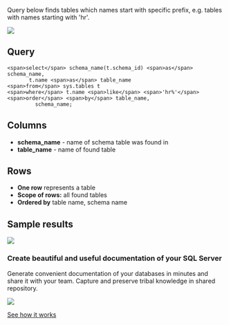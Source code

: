 Query below finds tables which names start with specific prefix, e.g. tables with names starting with 'hr'.

[![](https://dataedo.com/asset/img/markdown/docs/test-article/3187eed29ce5b9127613e8a72fc11156.png)](https://dataedo.com/blog/confused-when-trying-to-work-with-databases?cta=kb-query-confused)

## Query

```
<span>select</span> schema_name(t.schema_id) <span>as</span> schema_name,
       t.name <span>as</span> table_name
<span>from</span> sys.tables t
<span>where</span> t.name <span>like</span> <span>'hr%'</span>
<span>order</span> <span>by</span> table_name,
         schema_name;
```

## Columns

-   **schema\_name** - name of schema table was found in
-   **table\_name** - name of found table

## Rows

-   **One row** represents a table
-   **Scope of rows:** all found tables
-   **Ordered by** table name, schema name

## Sample results

![](https://dataedo.com/asset/img/kb/query/sql-server/find_tables_prefix.png)

### Create beautiful and useful documentation of your SQL Server

Generate convenient documentation of your databases in minutes and share it with your team. Capture and preserve tribal knowledge in shared repository.

[![](https://dataedo.com/asset/img/markdown/docs/test-article/30c11fa4b210f11740f56e85ca8bf9c6.gif)](https://demo.dataedo.com/)

[See how it works](https://demo.dataedo.com/)